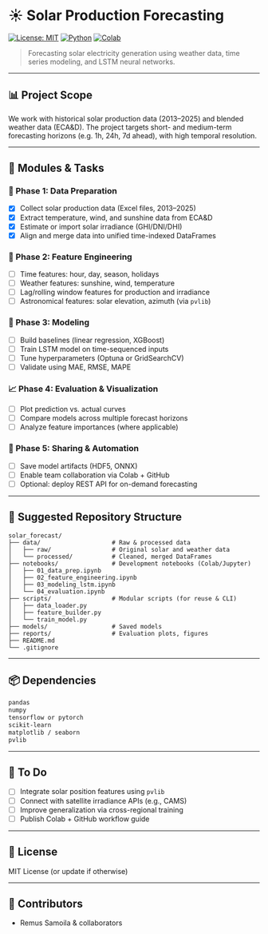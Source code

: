 # ☀️ Solar Production Forecasting

[![License: MIT](https://img.shields.io/badge/License-MIT-blue.svg)](LICENSE)
[![Python](https://img.shields.io/badge/Python-3.10%2B-blue.svg)](https://www.python.org/)
[![Colab](https://colab.research.google.com/assets/colab-badge.svg)](https://colab.research.google.com/github/remussamoila/solar-forecasting/blob/main/notebooks/03_modeling_lstm.ipynb)

> Forecasting solar electricity generation using weather data, time series modeling, and LSTM neural networks.

---

## 📊 Project Scope

We work with historical solar production data (2013–2025) and blended weather data (ECA&D). The project targets short- and medium-term forecasting horizons (e.g. 1h, 24h, 7d ahead), with high temporal resolution.

---

## 🔧 Modules & Tasks

### 📁 Phase 1: Data Preparation
- [x] Collect solar production data (Excel files, 2013–2025)
- [x] Extract temperature, wind, and sunshine data from ECA&D
- [x] Estimate or import solar irradiance (GHI/DNI/DHI)
- [x] Align and merge data into unified time-indexed DataFrames

### 🧪 Phase 2: Feature Engineering
- [ ] Time features: hour, day, season, holidays
- [ ] Weather features: sunshine, wind, temperature
- [ ] Lag/rolling window features for production and irradiance
- [ ] Astronomical features: solar elevation, azimuth (via `pvlib`)

### 🧠 Phase 3: Modeling
- [ ] Build baselines (linear regression, XGBoost)
- [ ] Train LSTM model on time-sequenced inputs
- [ ] Tune hyperparameters (Optuna or GridSearchCV)
- [ ] Validate using MAE, RMSE, MAPE

### 📈 Phase 4: Evaluation & Visualization
- [ ] Plot prediction vs. actual curves
- [ ] Compare models across multiple forecast horizons
- [ ] Analyze feature importances (where applicable)

### 🚀 Phase 5: Sharing & Automation
- [ ] Save model artifacts (HDF5, ONNX)
- [ ] Enable team collaboration via Colab + GitHub
- [ ] Optional: deploy REST API for on-demand forecasting

---

## 📂 Suggested Repository Structure

```
solar_forecast/
├── data/                    # Raw & processed data
│   ├── raw/                 # Original solar and weather data
│   └── processed/           # Cleaned, merged DataFrames
├── notebooks/               # Development notebooks (Colab/Jupyter)
│   ├── 01_data_prep.ipynb
│   ├── 02_feature_engineering.ipynb
│   ├── 03_modeling_lstm.ipynb
│   └── 04_evaluation.ipynb
├── scripts/                 # Modular scripts (for reuse & CLI)
│   ├── data_loader.py
│   ├── feature_builder.py
│   └── train_model.py
├── models/                  # Saved models
├── reports/                 # Evaluation plots, figures
├── README.md
└── .gitignore
```

---

## 📦 Dependencies

```bash
pandas
numpy
tensorflow or pytorch
scikit-learn
matplotlib / seaborn
pvlib
```

---

## 📌 To Do
- [ ] Integrate solar position features using `pvlib`
- [ ] Connect with satellite irradiance APIs (e.g., CAMS)
- [ ] Improve generalization via cross-regional training
- [ ] Publish Colab + GitHub workflow guide

---

## 📜 License

MIT License (or update if otherwise)

---

## 👥 Contributors

- Remus Samoila & collaborators
